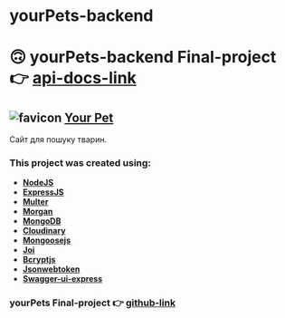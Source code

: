 # yourPets-backend

<h1>🙃 yourPets-backend Final-project 👉 <a href="https://yourpets.onrender.com/api-docs/" target="_blank" rel="noreferrer">api-docs-link</a></h1>

<h2><img src="/tmp/favicon.ico" alt="favicon"> <a href="https://github.com/VikaSemenchuk/yourPets-backend" target="_blank" rel="noreferrer">Your Pet</a></h2>
<p>Сайт для пошуку тварин.</p>

<h3>This project was created using:</h3>
<ul>
<li><a href="https://nodejs.org/ru" target="_blank" rel="noreferrer"><b>NodeJS</b></a></li>
<li><a href="https://www.npmjs.com/package/express" target="_blank" rel="noreferrer"><b>ExpressJS</b></a></li>
<li><a href="http://expressjs.com/en/resources/middleware/multer.html" target="_blank" rel="noreferrer"><b>Multer</b></a></li>
<li><a href="https://expressjs.com/en/resources/middleware/morgan.html" target="_blank" rel="noreferrer"><b>Morgan</b></a></li>
<li><a href="https://www.mongodb.com/" target="_blank" rel="noreferrer"><b>MongoDB</b></a></li>
<li><a href="https://cloudinary.com/" target="_blank" rel="noreferrer"><b>Cloudinary</b></a></li>
<li><a href="https://mongoosejs.com/" target="_blank" rel="noreferrer"><b>Mongoosejs</b></a></li>
<li><a href="https://joi.dev/" target="_blank" rel="noreferrer"><b>Joi</b></a></li>
<li><a href="https://www.npmjs.com/package/bcryptjs" target="_blank" rel="noreferrer"><b>Bcryptjs</b></li>
<li><a href="https://www.npmjs.com/package/jsonwebtoken" target="_blank" rel="noreferrer"><b>Jsonwebtoken</b></a></li>
<li><a href="https://www.npmjs.com/package/swagger-ui-express" target="_blank" rel="noreferrer"><b>Swagger-ui-express</b></a></li>
</ul>

<h3>yourPets  Final-project 👉 
<a href="https://github.com/VikaSemenchuk/yourPets-backend.git" target="_blank" rel="noreferrer">github-link</a></h2>
